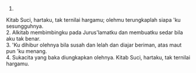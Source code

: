 1.
Kitab Suci, hartaku, tak ternilai hargamu;
olehmu terungkaplah siapa 'ku sesungguhnya.
<br>
2.
Alkitab membimbingku pada Jurus'lamatku
dan membuatku sedar bila aku tak benar.
<br>
3.
'Ku dihibur olehnya bila susah dan lelah
dan diajar beriman, atas maut pun 'ku menang.
<br>
4.
Sukacita yang baka diungkapkan olehnya.
Kitab Suci, hartaku, tak ternilai hargamu.
